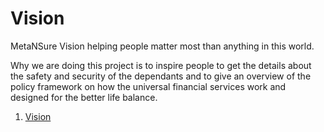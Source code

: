 # Vision
MetaNSure Vision helping people matter most than anything in this world.

Why we are doing this project is to inspire people to get the details about the safety and security of the dependants and to give an overview of the policy framework on how the universal financial services work and designed for the better life balance.

1. <a href="https://github.com/metasure/Vision/blob/7d040bce7cb91a357cb535f7a05e16e76b9405f2/HowItStart.mp4">Vision</a>
